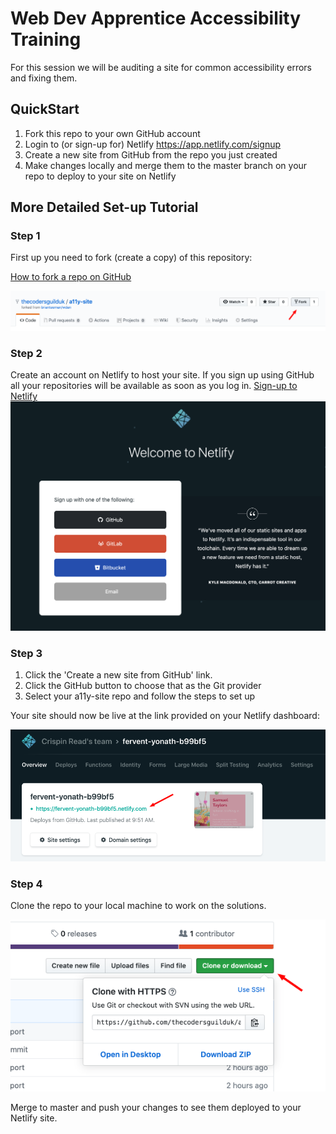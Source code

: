 # Web Dev Apprentice Accessibility Training

For this session we will be auditing a site for common accessibility errors and fixing them.

## QuickStart
1. Fork this repo to your own GitHub account
1. Login to (or sign-up for) Netlify https://app.netlify.com/signup
1. Create a new site from GitHub from the repo you just created
1. Make changes locally and merge them to the master branch on your repo to deploy to your site on Netlify

## More Detailed Set-up Tutorial

### Step 1
First up you need to fork (create a copy) of this repository:

[How to fork a repo on GitHub](https://help.github.com/en/github/getting-started-with-github/fork-a-repo)

![Fork a repo button on GitHub](assets/readme/fork-repo.png)

### Step 2
Create an account on Netlify to host your site. If you sign up using GitHub all your repositories will be available as soon as you log in.
[Sign-up to Netlify](https://app.netlify.com/signup)
![Fork a repo button on GitHub](assets/readme/netlify-signup.png)

### Step 3
1. Click the 'Create a new site from GitHub' link.
1. Click the GitHub button to choose that as the Git provider
1. Select your a11y-site repo and follow the steps to set up

Your site should now be live at the link provided on your Netlify dashboard:

![Netlify URL location](assets/readme/netlify-url.png)

### Step 4
Clone the repo to your local machine to work on the solutions.

![GitHub clone button](assets/readme/github-clone.png)

Merge to master and push your changes to see them deployed to your Netlify site.
